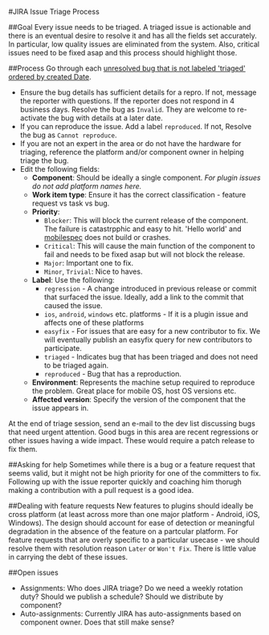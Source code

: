 #JIRA Issue Triage Process

##Goal
Every issue needs to be triaged. A triaged issue is actionable and there is an eventual desire to resolve it and has all the fields set accurately. In particular, low quality issues are eliminated from the system. Also, critical issues need to be fixed asap and this process should highlight those.

##Process
Go through each [unresolved bug that is not labeled 'triaged' ordered by created Date](https://issues.apache.org/jira/issues/?jql=status%20not%20in%20(Resolved%2C%20Closed)%20AND%20(labels%20is%20EMPTY%20OR%20labels%20!%3D%20triaged)%20AND%20%20project%20%3D%20CB%20ORDER%20BY%20createdDate%20DESC).

- Ensure the bug details has sufficient details for a repro. If not, message the reporter with questions. If the reporter does not respond in 4 business days. Resolve the bug as `Invalid`. They are welcome to re-activate the bug with details at a later date.
- If you can reproduce the issue. Add a label `reproduced`. If not, Resolve the bug as `Cannot reproduce`.
- If you are not an expert in the area or do not have the hardware for triaging, reference the platform and/or component owner in helping triage the bug.
- Edit the following fields:
	- **Component**: Should be ideally a single component. *For plugin issues do not add platform names here.*
	- **Work item type**: Ensure it has the correct classification - feature request vs task vs bug.
	- **Priority**: 
		- `Blocker`: This will block the current release of the component. The failure is catastrpphic and easy to hit. 'Hello world' and [mobilespec](https://github.com/apache/cordova-mobile-spec) does not build or crashes.
		- `Critical`: This will cause the main function of the component to fail and needs to be fixed asap but will not block the release. 
		- `Major`: Important one to fix.
		- `Minor`, `Trivial`: Nice to haves.
	- **Label**: Use the following:
		- `regression` - A change introduced in previous release or commit that surfaced the issue. Ideally, add a link to the commit that caused the issue.
		- `ios`, `android`, `windows` etc. platforms - If it is a plugin issue and affects one of these platforms
		- `easyfix` - For issues that are easy for a new contributor to fix. We will eventually publish an easyfix query for new contributors to participate.
		- `triaged` - Indicates bug that has been triaged and does not need to be triaged again.
		- `reproduced` - Bug that has a reproduction.
	- **Environment**: Represents the machine setup required to reproduce the problem. Great place for mobile OS, host OS versions etc.
	- **Affected version**: Specify the version of the component that the issue appears in.

At the end of triage session, send an e-mail to the dev list discussing bugs that need urgent attention. Good bugs in this area are recent regressions or other issues having a wide impact. These would require a patch release to fix them.

##Asking for help
Sometimes while there is a bug or a feature request that seems valid, but it might not be high priority for one of the committers to fix. Following up with the issue reporter quickly and coaching him thorugh making a contribution with a pull request is a good idea.

##Dealing with feature requests
New features to plugins should ideally be cross platform (at least across more than one major platform - Android, iOS, Windows). The design should account for ease of detection or meaningful degradation in the absence of the feature on a partcular platform. For feature requests that are overly specific to a particular usecase - we should resolve them with resolution reason `Later` or `Won't Fix`. There is little value in carrying the debt of these issues.

##Open issues
- Assignments: Who does JIRA triage? Do we need a weekly rotation duty? Should we publish a schedule? Should we distribute by component?
- Auto-assignments: Currently JIRA has auto-assignments based on component owner. Does that still make sense?
 